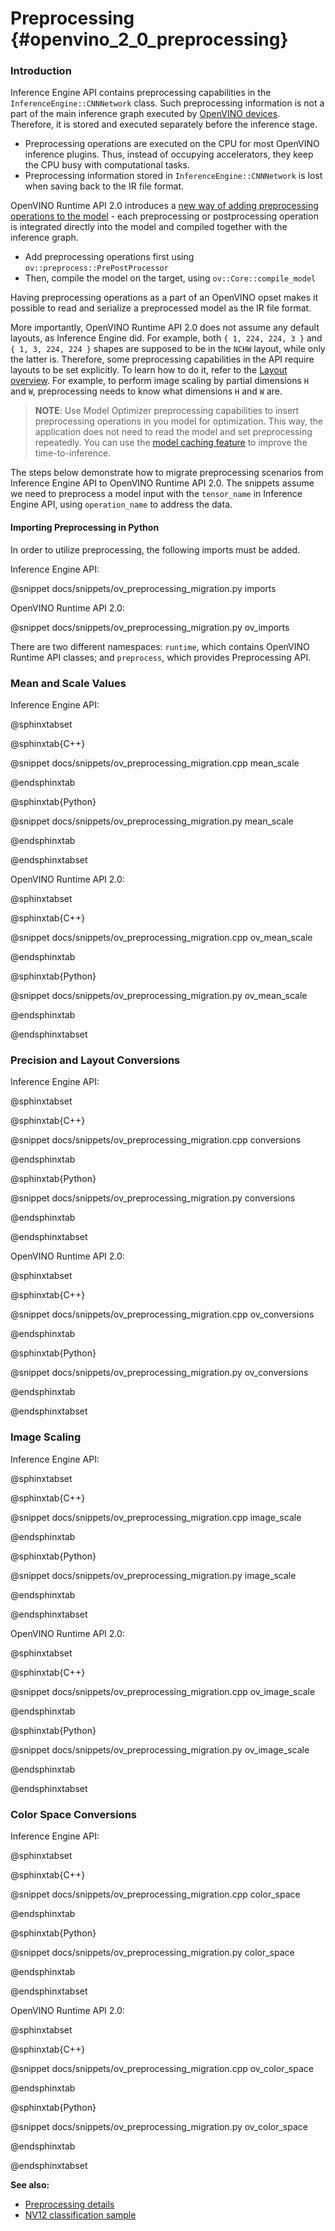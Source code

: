 # Preprocessing {#openvino_2_0_preprocessing}

### Introduction

Inference Engine API contains preprocessing capabilities in the `InferenceEngine::CNNNetwork` class. Such preprocessing information is not a part of the main inference graph executed by [OpenVINO devices](../supported_plugins/Device_Plugins.md). Therefore, it is stored and executed separately before the inference stage.
- Preprocessing operations are executed on the CPU for most OpenVINO inference plugins. Thus, instead of occupying accelerators, they keep the CPU busy with computational tasks.
- Preprocessing information stored in `InferenceEngine::CNNNetwork` is lost when saving back to the IR file format.

OpenVINO Runtime API 2.0 introduces a [new way of adding preprocessing operations to the model](../preprocessing_overview.md) - each preprocessing or postprocessing operation is integrated directly into the model and compiled together with the inference graph.
- Add preprocessing operations first using `ov::preprocess::PrePostProcessor`
- Then, compile the model on the target, using `ov::Core::compile_model`

Having preprocessing operations as a part of an OpenVINO opset makes it possible to read and serialize a preprocessed model as the IR file format.

More importantly, OpenVINO Runtime API 2.0 does not assume any default layouts, as Inference Engine did. For example, both `{ 1, 224, 224, 3 }` and `{ 1, 3, 224, 224 }` shapes are supposed to be in the `NCHW` layout, while only the latter is. Therefore, some preprocessing capabilities in the API require layouts to be set explicitly. To learn how to do it, refer to the [Layout overview](../layout_overview.md). For example, to perform image scaling by partial dimensions `H` and `W`, preprocessing needs to know what dimensions `H` and `W` are.

> **NOTE**: Use Model Optimizer preprocessing capabilities to insert preprocessing operations in you model for optimization. This way, the application does not need to read the model and set preprocessing repeatedly. You can use the [model caching feature](../Model_caching_overview.md) to improve the time-to-inference.

The steps below demonstrate how to migrate preprocessing scenarios from Inference Engine API to OpenVINO Runtime API 2.0.
The snippets assume we need to preprocess a model input with the `tensor_name` in Inference Engine API, using `operation_name` to address the data.

#### Importing Preprocessing in Python

In order to utilize preprocessing, the following imports must be added.

Inference Engine API:

@snippet docs/snippets/ov_preprocessing_migration.py imports

OpenVINO Runtime API 2.0:

@snippet docs/snippets/ov_preprocessing_migration.py ov_imports

There are two different namespaces: `runtime`, which contains OpenVINO Runtime API classes; and `preprocess`, which provides Preprocessing API.

### Mean and Scale Values

Inference Engine API:

@sphinxtabset

@sphinxtab{C++}

@snippet docs/snippets/ov_preprocessing_migration.cpp mean_scale

@endsphinxtab

@sphinxtab{Python}

@snippet  docs/snippets/ov_preprocessing_migration.py mean_scale

@endsphinxtab

@endsphinxtabset

OpenVINO Runtime API 2.0:

@sphinxtabset

@sphinxtab{C++}

@snippet docs/snippets/ov_preprocessing_migration.cpp ov_mean_scale

@endsphinxtab

@sphinxtab{Python}

@snippet  docs/snippets/ov_preprocessing_migration.py ov_mean_scale

@endsphinxtab

@endsphinxtabset

### Precision and Layout Conversions

Inference Engine API:

@sphinxtabset

@sphinxtab{C++}

@snippet docs/snippets/ov_preprocessing_migration.cpp conversions

@endsphinxtab

@sphinxtab{Python}

@snippet  docs/snippets/ov_preprocessing_migration.py conversions

@endsphinxtab

@endsphinxtabset

OpenVINO Runtime API 2.0:

@sphinxtabset

@sphinxtab{C++}

@snippet docs/snippets/ov_preprocessing_migration.cpp ov_conversions

@endsphinxtab

@sphinxtab{Python}

@snippet  docs/snippets/ov_preprocessing_migration.py ov_conversions

@endsphinxtab

@endsphinxtabset

### Image Scaling

Inference Engine API:

@sphinxtabset

@sphinxtab{C++}

@snippet docs/snippets/ov_preprocessing_migration.cpp image_scale

@endsphinxtab

@sphinxtab{Python}

@snippet  docs/snippets/ov_preprocessing_migration.py image_scale

@endsphinxtab

@endsphinxtabset

OpenVINO Runtime API 2.0:

@sphinxtabset

@sphinxtab{C++}

@snippet docs/snippets/ov_preprocessing_migration.cpp ov_image_scale

@endsphinxtab

@sphinxtab{Python}

@snippet  docs/snippets/ov_preprocessing_migration.py ov_image_scale

@endsphinxtab

@endsphinxtabset

### Color Space Conversions

Inference Engine API:

@sphinxtabset

@sphinxtab{C++}

@snippet docs/snippets/ov_preprocessing_migration.cpp color_space

@endsphinxtab

@sphinxtab{Python}

@snippet  docs/snippets/ov_preprocessing_migration.py color_space

@endsphinxtab

@endsphinxtabset

OpenVINO Runtime API 2.0:

@sphinxtabset

@sphinxtab{C++}

@snippet docs/snippets/ov_preprocessing_migration.cpp ov_color_space

@endsphinxtab

@sphinxtab{Python}

@snippet  docs/snippets/ov_preprocessing_migration.py ov_color_space

@endsphinxtab

@endsphinxtabset


**See also:**
- [Preprocessing details](../preprocessing_details.md)
- [NV12 classification sample](../../../samples/cpp/hello_nv12_input_classification/README.md)
